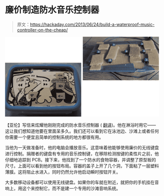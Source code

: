 # 廉价制造防水音乐控制器

> 原文：<https://hackaday.com/2013/06/24/build-a-waterproof-music-controller-on-the-cheap/>

![shower-controller-for-music-playback](img/3e776a6748896ca84e17253dc0e37a25.png)

【亚伦】写信来炫耀他刚刚完成的防水音乐控制器 ( [翻译](http://translate.google.com/translate?hl=en&sl=auto&tl=en&u=http%3A%2F%2Fatcnetz.blogspot.de%2F2013%2F05%2Fwasserdichte-fernbedienung-fur-die.html))。他在淋浴时用它——这让我们想知道他要在里面呆多久。我们还可以看到它在泳池边、沙滩上或者任何你需要一个便宜且简单的控制系统的地方都很有用。

当他为一天做准备时，他的电脑会播放音乐。这意味着他能够使用廉价的无线键盘进行控制。捐赠者的键盘有专用的音乐控制键，在移除检测按键的柔性片之前，他仔细地追踪到 PCB。接下来，他找到了一个防水的食物容器，并调整了原型板的尺寸。上面可以看到他的按钮布局。容器的盖子上开了几个洞，下面粘了一层塑料薄膜。这将阻止水进入，同时仍然允许他启动瞬时按钮开关。

大多数移动设备都可以使用无线键盘。如果你的车就在附近，就把你的手机挂在音响上，用这个来控制它，而不是建一个专用的沙滩音响系统。